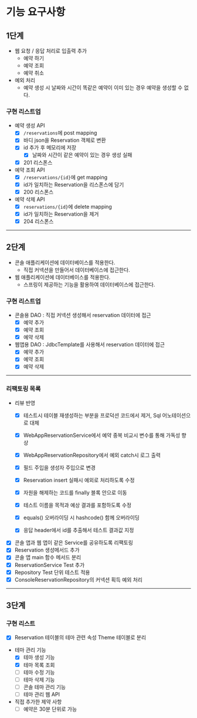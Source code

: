 # 기능 요구사항

## 1단계
- 웹 요청 / 응답 처리로 입출력 추가
  - 예약 하기
  - 예약 조회
  - 예약 취소
- 예외 처리
  - 예약 생성 시 날짜와 시간이 똑같은 예약이 이미 있는 경우 예약을 생성할 수 없다.

### 구현 리스트업
- 예약 생성 API
  - [x] `/reservations`에 post mapping
  - [x] 바디 json을 Reservation 객체로 변환
  - [x] id 추가 후 메모리에 저장
    - [x] 날짜와 시간이 같은 예약이 있는 경우 생성 실패
  - [x] 201 리스폰스

- 예약 조회 API
  - [x] `/reservations/{id}`에 get mapping
  - [x] id가 일치하는 Reservation을 리스폰스에 담기
  - [x] 200 리스폰스

- 예약 삭제 API
  - [x] `reservations/{id}`에 delete mapping
  - [x] id가 일치하는 Reservation을 제거
  - [x] 204 리스폰스

---

## 2단계
- 콘솔 애플리케이션에 데이터베이스를 적용한다.
  - 직접 커넥션을 만들어서 데이터베이스에 접근한다.
- 웹 애플리케이션에 데이터베이스를 적용한다.
  - 스프링이 제공하는 기능을 활용하여 데이터베이스에 접근한다.

### 구현 리스트업
- 콘솔용 DAO : 직접 커넥션 생성해서 reservation 데이터에 접근
  - [x] 예약 추가
  - [x] 예약 조회
  - [x] 예약 삭제

- 웹앱용 DAO : JdbcTemplate를 사용해서 reservation 데이터에 접근
  - [x] 예약 추가
  - [x] 예약 조회
  - [x] 예약 삭제

---

### 리팩토링 목록
- 리뷰 반영
  - [x] 테스트시 테이블 재생성하는 부분을 프로덕션 코드에서 제거, Sql 어노테이션으로 대체
  - [x] WebAppReservationService에서 예약 중복 비교시 변수를 통해 가독성 향상
  - [x] WebAppReservationRepository에서 예외 catch시 로그 출력
  - [x] 필드 주입을 생성자 주입으로 변경
  - [x] Reservation insert 실패시 예외로 처리하도록 수정
  - [x] 자원을 해제하는 코드를 finally 블록 안으로 이동
  - [x] 테스트 이름을 목적과 예상 결과를 포함하도록 수정
  - [x] equals() 오버라이딩 시 hashcode() 함께 오버라이딩
  - [x] 응답 header에서 id를 추출해서 테스트 결과값 지정


- [x] 콘솔 앱과 웹 앱이 같은 Service를 공유하도록 리팩토링
- [x] Reservation 생성메서드 추가
- [x] 콘솔 앱 main 함수 메서드 분리
- [x] ReservationService Test 추가
- [x] Repository Test 단위 테스트 적용
- [x] ConsoleReservationRepository의 커넥션 획득 예외 처리

---

## 3단계

### 구현 리스트
- [x] Reservation 테이블의 테마 관련 속성 Theme 테이블로 분리
   

- 테마 관리 기능
  - [x] 테마 생성 기능
  - [x] 테마 목록 조회
  - [ ] 테마 수정 기능
  - [ ] 테마 삭제 기능
  - [ ] 콘솔 테마 관리 기능
  - [ ] 테마 관리 웹 API

- 직접 추가한 제약 사항
  - [ ] 예약은 30분 단위로 가능